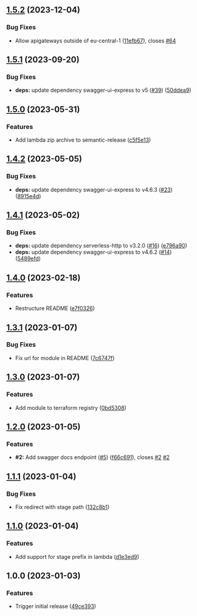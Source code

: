 ## [1.5.2](https://github.com/timo-reymann/terraform-module-aws-apigateway-swagger-ui/compare/1.5.1...1.5.2) (2023-12-04)


### Bug Fixes

* Allow apigateways outside of eu-central-1 ([11efb67](https://github.com/timo-reymann/terraform-module-aws-apigateway-swagger-ui/commit/11efb671d776eb314460dd14e70ee627bb55ae6b)), closes [#64](https://github.com/timo-reymann/terraform-module-aws-apigateway-swagger-ui/issues/64)

## [1.5.1](https://github.com/timo-reymann/terraform-module-aws-apigateway-swagger-ui/compare/1.5.0...1.5.1) (2023-09-20)


### Bug Fixes

* **deps:** update dependency swagger-ui-express to v5 ([#39](https://github.com/timo-reymann/terraform-module-aws-apigateway-swagger-ui/issues/39)) ([50ddea9](https://github.com/timo-reymann/terraform-module-aws-apigateway-swagger-ui/commit/50ddea90ac0f791fde8d4a1805a01b5ba489be2f))

## [1.5.0](https://github.com/timo-reymann/terraform-module-aws-apigateway-swagger-ui/compare/1.4.2...1.5.0) (2023-05-31)


### Features

* Add lambda zip archive to semantic-release ([c5f5e13](https://github.com/timo-reymann/terraform-module-aws-apigateway-swagger-ui/commit/c5f5e13503c7011d47fcbd13b5b9c6471511a7aa))

## [1.4.2](https://github.com/timo-reymann/terraform-module-aws-apigateway-swagger-ui/compare/1.4.1...1.4.2) (2023-05-05)


### Bug Fixes

* **deps:** update dependency swagger-ui-express to v4.6.3 ([#23](https://github.com/timo-reymann/terraform-module-aws-apigateway-swagger-ui/issues/23)) ([8915e4d](https://github.com/timo-reymann/terraform-module-aws-apigateway-swagger-ui/commit/8915e4d55deeef57f389c27d7a5354546790cc05))

## [1.4.1](https://github.com/timo-reymann/terraform-module-aws-apigateway-swagger-ui/compare/1.4.0...1.4.1) (2023-05-02)


### Bug Fixes

* **deps:** update dependency serverless-http to v3.2.0 ([#16](https://github.com/timo-reymann/terraform-module-aws-apigateway-swagger-ui/issues/16)) ([e796a90](https://github.com/timo-reymann/terraform-module-aws-apigateway-swagger-ui/commit/e796a900b89fdae0d6aa3a3c737fe02aa16fb0ed))
* **deps:** update dependency swagger-ui-express to v4.6.2 ([#14](https://github.com/timo-reymann/terraform-module-aws-apigateway-swagger-ui/issues/14)) ([5489efd](https://github.com/timo-reymann/terraform-module-aws-apigateway-swagger-ui/commit/5489efd870c95017e67dff98bae6406590b08227))

## [1.4.0](https://github.com/timo-reymann/terraform-module-aws-apigateway-swagger-ui/compare/1.3.1...1.4.0) (2023-02-18)


### Features

* Restructure README ([e7f0326](https://github.com/timo-reymann/terraform-module-aws-apigateway-swagger-ui/commit/e7f0326bc1479fbe8ff0d72080bea5f947547353))

## [1.3.1](https://github.com/timo-reymann/terraform-module-aws-apigateway-swagger-ui/compare/1.3.0...1.3.1) (2023-01-07)


### Bug Fixes

* Fix url for module in README ([7c6747f](https://github.com/timo-reymann/terraform-module-aws-apigateway-swagger-ui/commit/7c6747f882a933d0bf5a1724e2e453df4eb1597c))

## [1.3.0](https://github.com/timo-reymann/terraform-module-aws-apigateway-swagger-ui/compare/1.2.0...1.3.0) (2023-01-07)


### Features

* Add module to terraform registry ([0bd5308](https://github.com/timo-reymann/terraform-module-aws-apigateway-swagger-ui/commit/0bd53087703a835bed09d5b3eff3647a710dd078))

## [1.2.0](https://github.com/timo-reymann/terraform-module-aws-apigateway-swagger-ui/compare/1.1.1...1.2.0) (2023-01-05)


### Features

* **#2:** Add swagger docs endpoint ([#5](https://github.com/timo-reymann/terraform-module-aws-apigateway-swagger-ui/issues/5)) ([f66c691](https://github.com/timo-reymann/terraform-module-aws-apigateway-swagger-ui/commit/f66c6915068746c3bd904bd32bb801a352acd10b)), closes [#2](https://github.com/timo-reymann/terraform-module-aws-apigateway-swagger-ui/issues/2) [#2](https://github.com/timo-reymann/terraform-module-aws-apigateway-swagger-ui/issues/2)

## [1.1.1](https://github.com/timo-reymann/terraform-module-aws-apigateway-swagger-ui/compare/1.1.0...1.1.1) (2023-01-04)


### Bug Fixes

* Fix redirect with stage path ([132c8b1](https://github.com/timo-reymann/terraform-module-aws-apigateway-swagger-ui/commit/132c8b1b8c5b02569be8dcb251a1cdca0d706dab))

## [1.1.0](https://github.com/timo-reymann/terraform-module-aws-apigateway-swagger-ui/compare/1.0.0...1.1.0) (2023-01-04)


### Features

* Add support for stage prefix in lambda ([d1e3ed9](https://github.com/timo-reymann/terraform-module-aws-apigateway-swagger-ui/commit/d1e3ed967712cefd258c25dd4b40f866ac80ce10))

## 1.0.0 (2023-01-03)


### Features

* Trigger initial release ([49ce393](https://github.com/timo-reymann/terraform-module-aws-apigateway-swagger-ui/commit/49ce393b17b44d4683aa197ef95de6b3cfd02cad))
